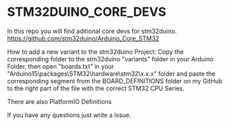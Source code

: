 # STM32DUINO_CORE_DEVS
In this repo you will find aditional core devs for stm32duino.
https://github.com/stm32duino/Arduino_Core_STM32

How to add a new variant to the stm32duino Project:
Copy the corresponding folder to the stm32duino "variants" folder in your Arduino Folder, then open "boards.txt" in your "Arduino15\packages\STM32\hardware\stm32\x.x.x" folder and paste the corresponding segment from the BOARD_DEFINITIONS folder on my GitHub to the right part of the file with the correct STM32 CPU Series.

There are also PlatformIO Definitions

If you have any questions just write a Issue.
